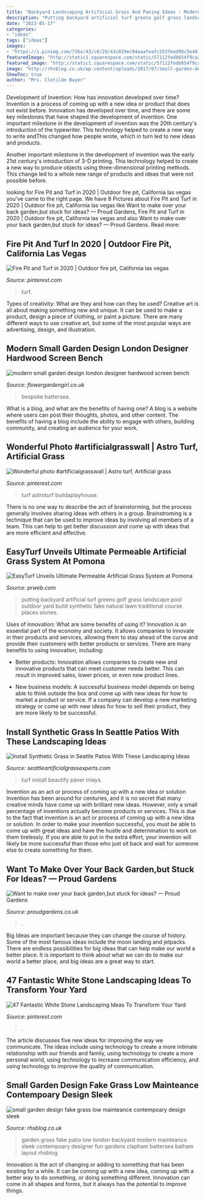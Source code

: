 ```yaml
---
title: "Backyard Landscaping Artificial Grass And Paving Ideas : Modern Small Garden Design London Designer Hardwood Screen Bench"
description: "Putting backyard artificial turf greens golf grass landscape pool outdoor yard build synthetic fake natural lawn traditional course places stones"
date: "2023-01-17"
categories:
- "ideas"
tags: ["ideas"]
images:
- "https://i.pinimg.com/736x/43/c0/29/43c029ec94aaafeafc253feed98c5e48.jpg"
featuredImage: "http://static1.squarespace.com/static/57112fedb654f9ca265090a1/57b415829f74568e1b9e050e/57b41583d2b8577c961f8cbd/1471419779863/insp.jpg?format=1000w"
featured_image: "http://static1.squarespace.com/static/57112fedb654f9ca265090a1/57b415829f74568e1b9e050e/57b41583d2b8577c961f8cbd/1471419779863/insp.jpg?format=1000w"
image: "http://rhsblog.co.uk/wp-content/uploads/2017/07/small-garden-design-fake-grass-low-mainteance-contempoary-design-sleek-fun-london-designer-brixton-oval-shoreditch-hackney-greenwich-brockley-1024x678.jpg"
ShowToc: true
author: "Mrs. Clotilde Bayer"
---
```



Development of Invention: How has innovation developed over time?
Invention is a process of coming up with a new idea or product that does not exist before. Innovation has developed over time, and there are some key milestones that have shaped the development of invention. 
One important milestone in the development of invention was the 20th century's introduction of the typewriter. This technology helped to create a new way to write andThis changed how people wrote, which in turn led to new ideas and products. 

Another important milestone in the development of invention was the early 21st century's introduction of 3-D printing. This technology helped to create a new way to produce objects using three-dimensional printing methods. This change led to a whole new range of products and ideas that were not possible before.

	

		
looking for Fire Pit and Turf in 2020 | Outdoor fire pit, California las vegas you've came to the right page. We have 8 Pictures about Fire Pit and Turf in 2020 | Outdoor fire pit, California las vegas like Want to make over your back garden,but stuck for ideas? — Proud Gardens, Fire Pit and Turf in 2020 | Outdoor fire pit, California las vegas and also Want to make over your back garden,but stuck for ideas? — Proud Gardens. Read more:
		
    
## Fire Pit And Turf In 2020 | Outdoor Fire Pit, California Las Vegas

<img loading=lazy src="https://i.pinimg.com/736x/43/c0/29/43c029ec94aaafeafc253feed98c5e48.jpg" onerror="this.onerror=null;this.src='https://tse3.mm.bing.net/th?id=OIP.7o1nChSmRCnLoHx8Q9LZNgHaIw&amp;pid=15.1';" alt="Fire Pit and Turf in 2020 | Outdoor fire pit, California las vegas">

_Source: pinterest.com_

>turf. 

	

Types of creativity: What are they and how can they be used?
Creative art is all about making something new and unique. It can be used to make a product, design a piece of clothing, or paint a picture. There are many different ways to use creative art, but some of the most popular ways are advertising, design, and illustration.

    
## Modern Small Garden Design London Designer Hardwood Screen Bench

<img loading=lazy src="https://flowergardengirl.co.uk/wp-content/uploads/2017/06/modern-small-garden-design-london-designer-hardwood-screen-bench-bespoke-storage-cream-paving-artificial-grass-chelsea-wimbledon-putney-fulham-hammersmith.jpg" onerror="this.onerror=null;this.src='https://tse1.mm.bing.net/th?id=OIP.osOzinj4G5k7Ii5LgWmRhAHaE5&amp;pid=15.1';" alt="modern small garden design london designer hardwood screen bench">

_Source: flowergardengirl.co.uk_

>bespoke battersea. 

	

What is a blog, and what are the benefits of having one?
A blog is a website where users can post their thoughts, photos, and other content. The benefits of having a blog include the ability to engage with others, building community, and creating an audience for your work.

    
## Wonderful Photo #artificialgrasswall | Astro Turf, Artificial Grass

<img loading=lazy src="https://i.pinimg.com/736x/cd/a5/ea/cda5eac52728f686593b854ad2fac254.jpg" onerror="this.onerror=null;this.src='https://tse1.mm.bing.net/th?id=OIP.6xLfsxin_SzATpo2AdlXnQHaHa&amp;pid=15.1';" alt="Wonderful photo #artificialgrasswall | Astro turf, Artificial grass">

_Source: pinterest.com_

>turf astroturf buildaplayhouse. 

	

There is no one way to describe the act of brainstorming, but the process generally involves sharing ideas with others in a group. Brainstroming is a technique that can be used to improve ideas by involving all members of a team. This can help to get better discussion and come up with ideas that are more efficient and effective.

    
## EasyTurf Unveils Ultimate Permeable Artificial Grass System At Pomona

<img loading=lazy src="http://ww1.prweb.com/prfiles/2014/03/11/11883583/fieldturf-artificial-turf-putting-green_025.jpg" onerror="this.onerror=null;this.src='https://tse2.mm.bing.net/th?id=OIP.BvNoN7mx50UEvmJw6rSrFwHaFj&amp;pid=15.1';" alt="EasyTurf Unveils Ultimate Permeable Artificial Grass System at Pomona">

_Source: prweb.com_

>putting backyard artificial turf greens golf grass landscape pool outdoor yard build synthetic fake natural lawn traditional course places stones. 

	

Uses of innovation: What are some benefits of using it?
Innovation is an essential part of the economy and society. It allows companies to innovate in their products and services, allowing them to stay ahead of the curve and provide their customers with better products or services. There are many benefits to using innovation, including: 
- Better products: Innovation allows companies to create new and innovative products that can meet customer needs better. This can result in improved sales, lower prices, or even new product lines.

- New business models: A successful business model depends on being able to think outside the box and come up with new ideas for how to market a product or service. If a company can develop a new marketing strategy or come up with new ideas for how to sell their product, they are more likely to be successful.

    
## Install Synthetic Grass In Seattle Patios With These Landscaping Ideas

<img loading=lazy src="https://seattleartificialgrassexperts.com/wp-content/uploads/2020/11/Install-Synthetic-Grass-in-Seattle-With-a-Pro-Creative-Ways-to-Beautify-Your-Patio-.jpg" onerror="this.onerror=null;this.src='https://tse1.mm.bing.net/th?id=OIP.nPNHBynmAPdasXnio6yw6QHaFj&amp;pid=15.1';" alt="Install Synthetic Grass in Seattle Patios With These Landscaping Ideas">

_Source: seattleartificialgrassexperts.com_

>turf install beautify paver inlays. 

	

Invention as an act or process of coming up with a new idea or solution
Invention has been around for centuries, and it is no secret that many creative minds have come up with brilliant new ideas. However, only a small percentage of inventions actually become products or services. This is due to the fact that invention is an act or process of coming up with a new idea or solution. In order to make your invention successful, you must be able to come up with great ideas and have the hustle and determination to work on them tirelessly. If you are able to put in the extra effort, your invention will likely be more successful than those who just sit back and wait for someone else to create something for them.

    
## Want To Make Over Your Back Garden,but Stuck For Ideas? — Proud Gardens

<img loading=lazy src="http://static1.squarespace.com/static/57112fedb654f9ca265090a1/57b415829f74568e1b9e050e/57b41583d2b8577c961f8cbd/1471419779863/insp.jpg?format=1000w" onerror="this.onerror=null;this.src='https://tse2.mm.bing.net/th?id=OIP.lgPM3g0DFcuJl3mcBiMF3wHaE8&amp;pid=15.1';" alt="Want to make over your back garden,but stuck for ideas? — Proud Gardens">

_Source: proudgardens.co.uk_

>. 

	

Big Ideas are important because they can change the course of history. Some of the most famous ideas include the moon landing and jetpacks. There are endless possibilities for big ideas that can help make our world a better place. It is important to think about what we can do to make our world a better place, and big ideas are a great way to start.

    
## 47 Fantastic White Stone Landscaping Ideas To Transform Your Yard

<img loading=lazy src="https://i.pinimg.com/736x/fb/d4/14/fbd4144c40f2cc11259c3ba9990f702f.jpg" onerror="this.onerror=null;this.src='https://tse1.mm.bing.net/th?id=OIP.09_g4TR-Z4TiWjEGW_kXxwHaF_&amp;pid=15.1';" alt="47 Fantastic White Stone Landscaping Ideas To Transform Your Yard">

_Source: pinterest.com_

>. 

	

The article discusses five new ideas for improving the way we communicate. The ideas include using technology to create a more intimate relationship with our friends and family, using technology to create a more personal world, using technology to increase communication efficiency, and using technology to improve the quality of communication.

    
## Small Garden Design Fake Grass Low Mainteance Contempoary Design Sleek

<img loading=lazy src="http://rhsblog.co.uk/wp-content/uploads/2017/07/small-garden-design-fake-grass-low-mainteance-contempoary-design-sleek-fun-london-designer-brixton-oval-shoreditch-hackney-greenwich-brockley-1024x678.jpg" onerror="this.onerror=null;this.src='https://tse2.mm.bing.net/th?id=OIP.o4ttmq9uRPIt8cy0X6KaBgHaE5&amp;pid=15.1';" alt="small garden design fake grass low mainteance contempoary design sleek">

_Source: rhsblog.co.uk_

>garden grass fake patio low london backyard modern mainteance sleek contempoary designer fun gardens clapham battersea balham layout rhsblog. 

	

Innovation is the act of changing or adding to something that has been existing for a while. It can be coming up with a new idea, coming up with a better way to do something, or doing something different. Innovation can come in all shapes and forms, but it always has the potential to improve things.

